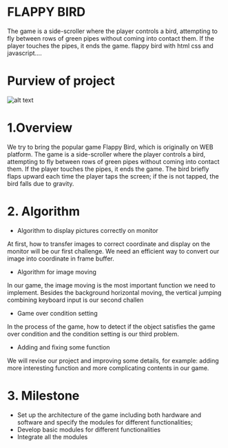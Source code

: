 # FLAPPY BIRD
The game is a side-scroller where the player controls a bird, attempting to fly between rows of green pipes without coming into contact them. If the player touches the pipes, it ends the game.
flappy bird with html css and javascript....

# Purview of project

![alt text](./Assets/video/flappybird.gif)

# 1.Overview
We try to bring the popular game Flappy Bird, which is originally on WEB platform.
The game is a side-scroller where the player controls a bird, attempting to fly between rows of green pipes without coming into contact them. If the player touches the pipes, it ends the game. The bird briefly flaps upward each time the player taps the screen; if the is not tapped, the bird falls due to gravity.

# 2. Algorithm

- Algorithm to display pictures correctly on monitor

At first, how to transfer images to correct coordinate and display on
the monitor will be our first challenge. We need an efficient way to
convert our image into coordinate in frame buffer.

- Algorithm for image moving

In our game, the image moving is the most important function we
need to implement. Besides the background horizontal moving, the
vertical jumping combining keyboard input is our second challen

- Game over condition setting

In the process of the game, how to detect if the object satisfies the
game over condition and the condition setting is our third problem.

- Adding and fixing some function

We will revise our project and improving some details, for example:
adding more interesting function and more complicating contents in our
game.


# 3. Milestone

- Set up the architecture of the game including both hardware and software and specify the modules for different functionalities;
- Develop basic modules for different functionalities
- Integrate all the modules

